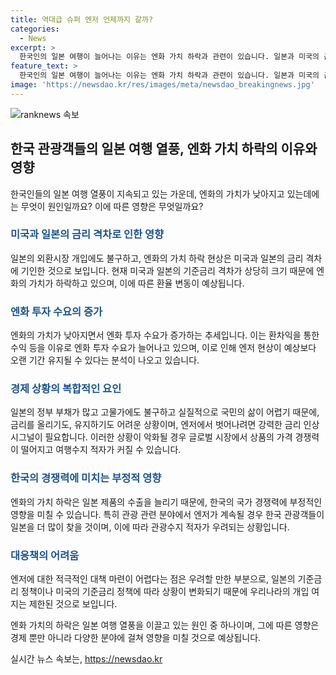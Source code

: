 ```yaml
---
title: 역대급 슈퍼 엔저 언제까지 갈까?
categories:
  - News
excerpt: >
  한국인의 일본 여행이 늘어나는 이유는 엔화 가치 하락과 관련이 있습니다. 일본과 미국의 금리 격차로 인해 엔화 가치가 하락하고, 엔저 현상이 지속되고 있습니다. 이에 따른 엔화 투자 수요가 늘어나는 추세이며, 이러한 상황은 예상보다 오래 유지될 수 있다는 분석이 나오고 있습니다. 하지만 엔저 심화는 우리나라의 상품 가격 경쟁력과 여행수지를 악영향을 주며 대응이 어려운 상황으로 꼽힙니다.
feature_text: >
  한국인의 일본 여행이 늘어나는 이유는 엔화 가치 하락과 관련이 있습니다. 일본과 미국의 금리 격차로 인해 엔화 가치가 하락하고, 엔저 현상이 지속되고 있습니다. 이에 따른 엔화 투자 수요가 늘어나는 추세이며, 이러한 상황은 예상보다 오래 유지될 수 있다는 분석이 나오고 있습니다. 하지만 엔저 심화는 우리나라의 상품 가격 경쟁력과 여행수지를 악영향을 주며 대응이 어려운 상황으로 꼽힙니다.
image: 'https://newsdao.kr/res/images/meta/newsdao_breakingnews.jpg'
---
```


<p><img src="https://newsdao.kr/res/images/meta/newsdao_breakingnews.jpg" alt="ranknews 속보" /></p>

<h2 data-ke-size="size26">한국 관광객들의 일본 여행 열풍, 엔화 가치 하락의 이유와 영향</h2>

<p data-ke-size="size16">한국인들의 일본 여행 열풍이 지속되고 있는 가운데, 엔화의 가치가 낮아지고 있는데에는 무엇이 원인일까요? 이에 따른 영향은 무엇일까요?</p>

<h3><b><span style="color: #1a5490;">미국과 일본의 금리 격차로 인한 영향</span></b></h3>

<p data-ke-size="size16">일본의 외환시장 개입에도 불구하고, 엔화의 가치 하락 현상은 미국과 일본의 금리 격차에 기인한 것으로 보입니다. 현재 미국과 일본의 기준금리 격차가 상당히 크기 때문에 엔화의 가치가 하락하고 있으며, 이에 따른 환율 변동이 예상됩니다.</p>

<h3><b><span style="color: #1a5490;">엔화 투자 수요의 증가</span></b></h3>

<p data-ke-size="size16">엔화의 가치가 낮아지면서 엔화 투자 수요가 증가하는 추세입니다. 이는 환차익을 통한 수익 등을 이유로 엔화 투자 수요가 늘어나고 있으며, 이로 인해 엔저 현상이 예상보다 오랜 기간 유지될 수 있다는 분석이 나오고 있습니다.</p>

<h3><b><span style="color: #1a5490;">경제 상황의 복합적인 요인</span></b></h3>

<p data-ke-size="size16">일본의 정부 부채가 많고 고물가에도 불구하고 실질적으로 국민의 삶이 어렵기 때문에, 금리를 올리기도, 유지하기도 어려운 상황이며, 엔저에서 벗어나려면 강력한 금리 인상 시그널이 필요합니다. 이러한 상황이 악화될 경우 글로벌 시장에서 상품의 가격 경쟁력이 떨어지고 여행수지 적자가 커질 수 있습니다.</p>

<h3><b><span style="color: #1a5490;">한국의 경쟁력에 미치는 부정적 영향</span></b></h3>

<p data-ke-size="size16">엔화의 가치 하락은 일본 제품의 수출을 늘리기 때문에, 한국의 국가 경쟁력에 부정적인 영향을 미칠 수 있습니다. 특히 관광 관련 분야에서 엔저가 계속될 경우 한국 관광객들이 일본을 더 많이 찾을 것이며, 이에 따라 관광수지 적자가 우려되는 상황입니다.</p>

<h3><b><span style="color: #1a5490;">대응책의 어려움</span></b></h3>

<p data-ke-size="size16">엔저에 대한 적극적인 대책 마련이 어렵다는 점은 우려할 만한 부분으로, 일본의 기준금리 정책이나 미국의 기준금리 정책에 따라 상황이 변화되기 때문에 우리나라의 개입 여지는 제한된 것으로 보입니다.</p>

<p data-ke-size="size16">엔화 가치의 하락은 일본 여행 열풍을 이끌고 있는 원인 중 하나이며, 그에 따른 영향은 경제 뿐만 아니라 다양한 분야에 걸쳐 영향을 미칠 것으로 예상됩니다.</p>
실시간 뉴스 속보는, <a href="https://newsdao.kr" rel="dofollow">https://newsdao.kr</a>


